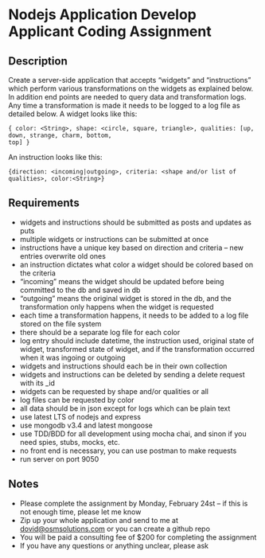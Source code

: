 # Nodejs Application Develop Applicant Coding Assignment

## Description

Create a server-side application that accepts “widgets” and “instructions” which perform various
transformations on the widgets as explained below. In addition end points are needed to query data and
transformation logs. Any time a transformation is made it needs to be logged to a log file as detailed
below.
A widget looks like this:

```{javascript}
{ color: <String>, shape: <circle, square, triangle>, qualities: [up, down, strange, charm, bottom,
top] }
```

An instruction looks like this:

```{javascript}
{direction: <incoming|outgoing>, criteria: <shape and/or list of qualities>, color:<String>}
```

## Requirements

- widgets and instructions should be submitted as posts and updates as puts
- multiple widgets or instructions can be submitted at once
- instructions have a unique key based on direction and criteria – new entries overwrite old ones
- an instruction dictates what color a widget should be colored based on the criteria
- “incoming” means the widget should be updated before being committed to the db and saved in
  db
- “outgoing” means the original widget is stored in the db, and the transformation only happens
  when the widget is requested
- each time a transformation happens, it needs to be added to a log file stored on the file system
- there should be a separate log file for each color
- log entry should include datetime, the instruction used, original state of widget, transformed
  state of widget, and if the transformation occurred when it was ingoing or outgoing
- widgets and instructions should each be in their own collection
- widgets and instructions can be deleted by sending a delete request with its \_id
- widgets can be requested by shape and/or qualities or all
- log files can be requested by color
- all data should be in json except for logs which can be plain text
- use latest LTS of nodejs and express
- use mongodb v3.4 and latest mongoose
- use TDD/BDD for all development using mocha chai, and sinon if you need spies, stubs,
  mocks, etc.
- no front end is necessary, you can use postman to make requests
- run server on port 9050

## Notes

- Please complete the assignment by Monday, February 24st – if this is not enough time, please let
  me know
- Zip up your whole application and send to me at dovid@osmsolutions.com or you can create a
  github repo
- You will be paid a consulting fee of \$200 for completing the assignment
- If you have any questions or anything unclear, please ask
